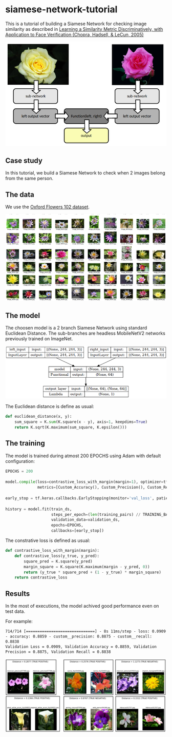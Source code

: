 # siamese-network-tutorial

This is a tutorial of building a Siamese Network for checking image similarity as described in [Learning a Similarity Metric Discriminatively, with Application to Face Verification (Chopra, Hadsell, & LeCun, 2005)](https://ieeexplore.ieee.org/document/1467314)

![test data](https://github.com/doleron/siamese-network-tutorial/raw/main/architecture.png)

## Case study

In this tutorial, we build a Siamese Network to check when 2 images belong from the same person.

## The data

We use the [Oxford Flowers 102 dataset](https://www.robots.ox.ac.uk/~vgg/data/flowers/102/).

![test data](https://github.com/doleron/siamese-network-tutorial/raw/main/test_data.png)

## The model

The choosen model is a 2 branch Siamese Network using standard Euclidean Distance. The sub-branches are headless MobileNetV2 networks previously trained on ImageNet.

![model](https://github.com/doleron/siamese-network-tutorial/raw/main/model.png)

The Euclidean distance is define as usual:

```python
def euclidean_distance(x, y):
    sum_square = K.sum(K.square(x - y), axis=1, keepdims=True)
    return K.sqrt(K.maximum(sum_square, K.epsilon()))
```

## The training

The model is trained during atmost 200 EPOCHS using Adam with default configuration:

```python
EPOCHS = 200

model.compile(loss=contrastive_loss_with_margin(margin=1), optimizer=tf.keras.optimizers.Adam(),
              metrics=[Custom_Accuracy(), Custom_Precision(), Custom_Recall()])

early_stop = tf.keras.callbacks.EarlyStopping(monitor='val_loss', patience = 30)

history = model.fit(train_ds, 
                    steps_per_epoch=(len(training_pairs) // TRAINING_BATCH_SIZE),
                    validation_data=validation_ds,
                    epochs=EPOCHS, 
                    callbacks=[early_stop])
```

The constrative loss is defined as usual:

```python
def contrastive_loss_with_margin(margin):
    def contrastive_loss(y_true, y_pred):
        square_pred = K.square(y_pred)
        margin_square = K.square(K.maximum(margin - y_pred, 0))
        return (y_true * square_pred + (1 - y_true) * margin_square)
    return contrastive_loss
```
## Results

In the most of executions, the model achived good performance even on test data.

For example:

```
714/714 [==============================] - 8s 11ms/step - loss: 0.0909 - accuracy: 0.8859 - custom__precision: 0.8875 - custom__recall: 0.8838
Validation Loss = 0.0909, Validation Accuracy = 0.8859, Validation Precision = 0.8875, Validation Recall = 0.8838
```

![test data](https://github.com/doleron/siamese-network-tutorial/raw/main/test_results.png)

